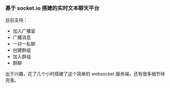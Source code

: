 ### 基于 socket.io 搭建的实时文本聊天平台

目前支持：
- 加入广播室
- 广播消息
- 一对一私聊
- 创建群组
- 加入群组
- 群聊

出于兴趣，花了几个小时搭建了这个简单的 websocket 服务端，还有很多细节待完善。
